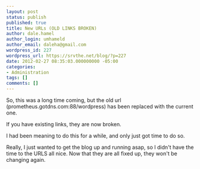 ```yaml
---
layout: post
status: publish
published: true
title: New URLs (OLD LINKS BROKEN)
author: dale.hamel
author_login: umhameld
author_email: daleha@gmail.com
wordpress_id: 227
wordpress_url: https://srvthe.net/blog/?p=227
date: 2012-02-27 08:35:03.000000000 -05:00
categories:
- Administration
tags: []
comments: []
---
```

<p>So, this was a long time coming, but the old url (prometheus.gotdns.com:88/wordpress) has been replaced with the current one.</p>

<p>If you have existing links, they are now broken.</p>

<p>I had been meaning to do this for a while, and only just got time to do so.</p>

<p>Really, I just wanted to get the blog up and running asap, so I didn't have the time to the URLS all nice. Now that they are all fixed up, they won't be changing again.</p>
